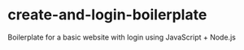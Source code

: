 # create-and-login-boilerplate
Boilerplate for a basic website with login using JavaScript + Node.js
